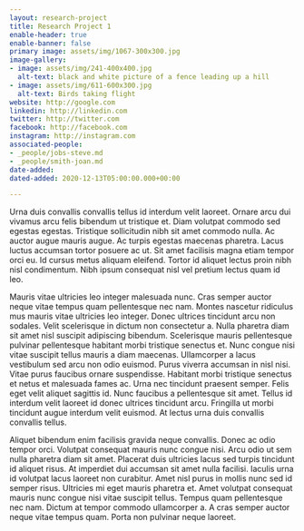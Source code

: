 ```yaml
---
layout: research-project
title: Research Project 1
enable-header: true
enable-banner: false
primary image: assets/img/1067-300x300.jpg
image-gallery:
- image: assets/img/241-400x400.jpg
  alt-text: black and white picture of a fence leading up a hill
- image: assets/img/611-600x300.jpg
  alt-text: Birds taking flight
website: http://google.com
linkedin: http://linkedin.com
twitter: http://twitter.com
facebook: http://facebook.com
instagram: http://instagram.com
associated-people:
- _people/jobs-steve.md
- _people/smith-joan.md
date-added: 
dated-added: 2020-12-13T05:00:00.000+00:00

---
```

Urna duis convallis convallis tellus id interdum velit laoreet. Ornare arcu dui vivamus arcu felis bibendum ut tristique et. Diam volutpat commodo sed egestas egestas. Tristique sollicitudin nibh sit amet commodo nulla. Ac auctor augue mauris augue. Ac turpis egestas maecenas pharetra. Lacus luctus accumsan tortor posuere ac ut. Sit amet facilisis magna etiam tempor orci eu. Id cursus metus aliquam eleifend. Tortor id aliquet lectus proin nibh nisl condimentum. Nibh ipsum consequat nisl vel pretium lectus quam id leo.

Mauris vitae ultricies leo integer malesuada nunc. Cras semper auctor neque vitae tempus quam pellentesque nec nam. Montes nascetur ridiculus mus mauris vitae ultricies leo integer. Donec ultrices tincidunt arcu non sodales. Velit scelerisque in dictum non consectetur a. Nulla pharetra diam sit amet nisl suscipit adipiscing bibendum. Scelerisque mauris pellentesque pulvinar pellentesque habitant morbi tristique senectus et. Nunc congue nisi vitae suscipit tellus mauris a diam maecenas. Ullamcorper a lacus vestibulum sed arcu non odio euismod. Purus viverra accumsan in nisl nisi. Vitae purus faucibus ornare suspendisse. Habitant morbi tristique senectus et netus et malesuada fames ac. Urna nec tincidunt praesent semper. Felis eget velit aliquet sagittis id. Nunc faucibus a pellentesque sit amet. Tellus id interdum velit laoreet id donec ultrices tincidunt arcu. Fringilla ut morbi tincidunt augue interdum velit euismod. At lectus urna duis convallis convallis tellus.

Aliquet bibendum enim facilisis gravida neque convallis. Donec ac odio tempor orci. Volutpat consequat mauris nunc congue nisi. Arcu odio ut sem nulla pharetra diam sit amet. Placerat duis ultricies lacus sed turpis tincidunt id aliquet risus. At imperdiet dui accumsan sit amet nulla facilisi. Iaculis urna id volutpat lacus laoreet non curabitur. Amet nisl purus in mollis nunc sed id semper risus. Ultricies mi eget mauris pharetra et. Amet volutpat consequat mauris nunc congue nisi vitae suscipit tellus. Tempus quam pellentesque nec nam. Dictum at tempor commodo ullamcorper a. A cras semper auctor neque vitae tempus quam. Porta non pulvinar neque laoreet.